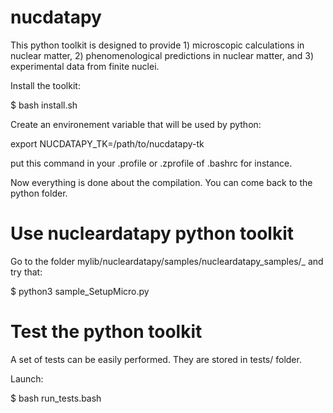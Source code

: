 # nucdatapy

This python toolkit is designed to provide 1) microscopic calculations
in nuclear matter, 2) phenomenological predictions in nuclear matter,
and 3) experimental data from finite nuclei.

Install the toolkit:

$ bash install.sh

Create an environement variable that will be used by python:

export NUCDATAPY_TK=/path/to/nucdatapy-tk

put this command in your .profile or .zprofile of .bashrc for instance.

Now everything is done about the compilation. You can come back to the
python folder.

# Use nucleardatapy python toolkit

Go to the folder mylib/nucleardatapy/samples/nucleardatapy_samples/_ and try that:

$ python3 sample_SetupMicro.py

# Test the python toolkit

A set of tests can be easily performed. They are stored in tests/ folder.

Launch:

$ bash run_tests.bash


